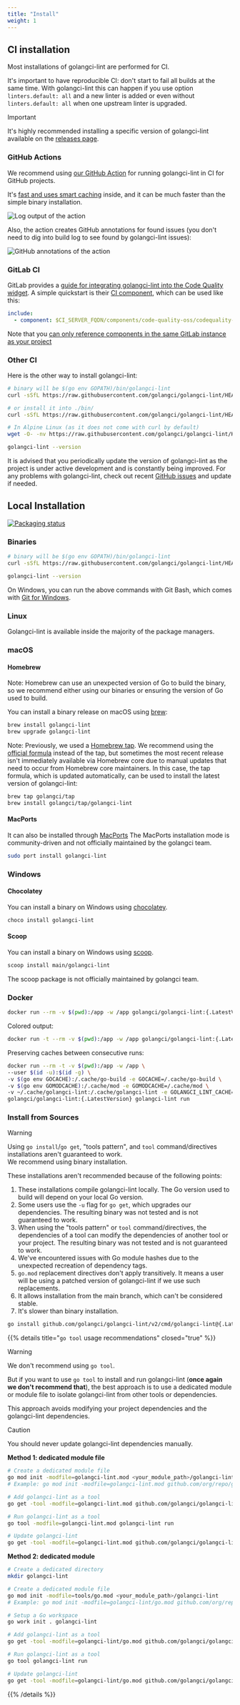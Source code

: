 ```yaml
---
title: "Install"
weight: 1
---
```


## CI installation

Most installations of golangci-lint are performed for CI.

It's important to have reproducible CI: don't start to fail all builds at the same time.
With golangci-lint this can happen if you use option `linters.default: all` and a new linter is added
or even without `linters.default: all` when one upstream linter is upgraded.

> [!IMPORTANT]
> It's highly recommended installing a specific version of golangci-lint available on the [releases page](https://github.com/golangci/golangci-lint/releases).

### GitHub Actions

We recommend using [our GitHub Action](https://github.com/golangci/golangci-lint-action) for running golangci-lint in CI for GitHub projects.

It's [fast and uses smart caching](https://github.com/golangci/golangci-lint-action#performance) inside,
and it can be much faster than the simple binary installation.

![Log output of the action](/images/colored-line-number.png "Console Output")

Also, the action creates GitHub annotations for found issues (you don't need to dig into build log to see found by golangci-lint issues):

![GitHub annotations of the action](/images/annotations.png "Annotations")

### GitLab CI

GitLab provides a [guide for integrating golangci-lint into the Code Quality widget](https://docs.gitlab.com/ci/testing/code_quality/#golangci-lint).
A simple quickstart is their [CI component](https://gitlab.com/explore/catalog/components/code-quality-oss/codequality-os-scanners-integration), which can be used like this:

```yaml {filename=".gitlab-ci.yml"} 
include:
  - component: $CI_SERVER_FQDN/components/code-quality-oss/codequality-os-scanners-integration/golangci@1.0.1
```

Note that you [can only reference components in the same GitLab instance as your project](https://docs.gitlab.com/ci/components/#use-a-component)

### Other CI

Here is the other way to install golangci-lint:

```bash
# binary will be $(go env GOPATH)/bin/golangci-lint
curl -sSfL https://raw.githubusercontent.com/golangci/golangci-lint/HEAD/install.sh | sh -s -- -b $(go env GOPATH)/bin {.LatestVersion}

# or install it into ./bin/
curl -sSfL https://raw.githubusercontent.com/golangci/golangci-lint/HEAD/install.sh | sh -s {.LatestVersion}

# In Alpine Linux (as it does not come with curl by default)
wget -O- -nv https://raw.githubusercontent.com/golangci/golangci-lint/HEAD/install.sh | sh -s {.LatestVersion}

golangci-lint --version
```

It is advised that you periodically update the version of golangci-lint as the project is under active development and is constantly being improved.
For any problems with golangci-lint, check out recent [GitHub issues](https://github.com/golangci/golangci-lint/issues) and update if needed.

## Local Installation

[![Packaging status](https://repology.org/badge/vertical-allrepos/golangci-lint.svg)](https://repology.org/project/golangci-lint/versions)

### Binaries

```bash
# binary will be $(go env GOPATH)/bin/golangci-lint
curl -sSfL https://raw.githubusercontent.com/golangci/golangci-lint/HEAD/install.sh | sh -s -- -b $(go env GOPATH)/bin {.LatestVersion}

golangci-lint --version
```

On Windows, you can run the above commands with Git Bash, which comes with [Git for Windows](https://git-scm.com/download/win).

### Linux

Golangci-lint is available inside the majority of the package managers.

### macOS

#### Homebrew

Note: Homebrew can use an unexpected version of Go to build the binary,
so we recommend either using our binaries or ensuring the version of Go used to build.

You can install a binary release on macOS using [brew](https://brew.sh/):

```bash
brew install golangci-lint
brew upgrade golangci-lint
```

Note: Previously, we used a [Homebrew tap](https://github.com/golangci/homebrew-tap).
We recommend using the [official formula](https://formulae.brew.sh/formula/golangci-lint) instead of the tap,
but sometimes the most recent release isn't immediately available via Homebrew core due to manual updates that need to occur from Homebrew core maintainers.
In this case, the tap formula, which is updated automatically,
can be used to install the latest version of golangci-lint:

```bash
brew tap golangci/tap
brew install golangci/tap/golangci-lint
```

#### MacPorts

It can also be installed through [MacPorts](https://www.macports.org/)
The MacPorts installation mode is community-driven and not officially maintained by the golangci team.

```bash
sudo port install golangci-lint
```

### Windows

#### Chocolatey

You can install a binary on Windows using [chocolatey](https://community.chocolatey.org/packages/golangci-lint).

```bash
choco install golangci-lint
```

#### Scoop

You can install a binary on Windows using [scoop](https://scoop.sh).

```bash
scoop install main/golangci-lint
```

The scoop package is not officially maintained by golangci team.

### Docker

```bash
docker run --rm -v $(pwd):/app -w /app golangci/golangci-lint:{.LatestVersion} golangci-lint run
```

Colored output:
```bash
docker run -t --rm -v $(pwd):/app -w /app golangci/golangci-lint:{.LatestVersion} golangci-lint run
```

Preserving caches between consecutive runs:
```bash
docker run --rm -t -v $(pwd):/app -w /app \
--user $(id -u):$(id -g) \
-v $(go env GOCACHE):/.cache/go-build -e GOCACHE=/.cache/go-build \
-v $(go env GOMODCACHE):/.cache/mod -e GOMODCACHE=/.cache/mod \
-v ~/.cache/golangci-lint:/.cache/golangci-lint -e GOLANGCI_LINT_CACHE=/.cache/golangci-lint \
golangci/golangci-lint:{.LatestVersion} golangci-lint run
```

### Install from Sources

> [!WARNING]
> Using `go install`/`go get`, "tools pattern", and `tool` command/directives installations aren't guaranteed to work.  
> We recommend using binary installation.

These installations aren't recommended because of the following points:

1. These installations compile golangci-lint locally. The Go version used to build will depend on your local Go version.
2. Some users use the `-u` flag for `go get`, which upgrades our dependencies. The resulting binary was not tested and is not guaranteed to work.
3. When using the "tools pattern" or `tool` command/directives, the dependencies of a tool can modify the dependencies of another tool or your project. The resulting binary was not tested and is not guaranteed to work.
4. We've encountered issues with Go module hashes due to the unexpected recreation of dependency tags.
5. `go.mod` replacement directives don't apply transitively. It means a user will be using a patched version of golangci-lint if we use such replacements.
6. It allows installation from the main branch, which can't be considered stable.
7. It's slower than binary installation.

```bash
go install github.com/golangci/golangci-lint/v2/cmd/golangci-lint@{.LatestVersion}
```

{{% details title="`go tool` usage recommendations" closed="true" %}}

> [!WARNING]
> We don't recommend using `go tool`.

But if you want to use `go tool` to install and run golangci-lint (**once again we don't recommend that**),
the best approach is to use a dedicated module or module file to isolate golangci-lint from other tools or dependencies.

This approach avoids modifying your project dependencies and the golangci-lint dependencies.

> [!CAUTION]
> You should never update golangci-lint dependencies manually.

**Method 1: dedicated module file**

```sh
# Create a dedicated module file
go mod init -modfile=golangci-lint.mod <your_module_path>/golangci-lint
# Example: go mod init -modfile=golangci-lint.mod github.com/org/repo/golangci-lint
```

```sh
# Add golangci-lint as a tool
go get -tool -modfile=golangci-lint.mod github.com/golangci/golangci-lint/v2/cmd/golangci-lint@{.LatestVersion}
```

```sh
# Run golangci-lint as a tool
go tool -modfile=golangci-lint.mod golangci-lint run
```

```sh
# Update golangci-lint
go get -tool -modfile=golangci-lint.mod github.com/golangci/golangci-lint/v2/cmd/golangci-lint@latest
```

**Method 2: dedicated module**

```sh
# Create a dedicated directory
mkdir golangci-lint
```

```sh
# Create a dedicated module file
go mod init -modfile=tools/go.mod <your_module_path>/golangci-lint
# Example: go mod init -modfile=golangci-lint/go.mod github.com/org/repo/golangci-lint
```

```sh
# Setup a Go workspace
go work init . golangci-lint
```

```sh
# Add golangci-lint as a tool
go get -tool -modfile=golangci-lint/go.mod github.com/golangci/golangci-lint/v2/cmd/golangci-lint
```

```sh
# Run golangci-lint as a tool
go tool golangci-lint run
```

```sh
# Update golangci-lint
go get -tool -modfile=golangci-lint/go.mod github.com/golangci/golangci-lint/v2/cmd/golangci-lint@latest
```

{{% /details %}}
